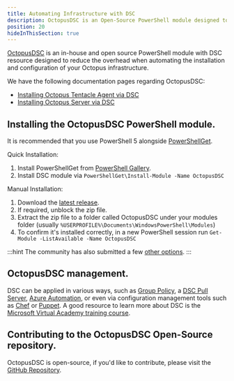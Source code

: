 ```yaml
---
title: Automating Infrastructure with DSC
description: OctopusDSC is an Open-Source PowerShell module designed to assist with the automation of Octopus infrastructure
position: 20
hideInThisSection: true
---
```

[OctopusDSC](https://github.com/OctopusDeploy/OctopusDSC) is an in-house and open source PowerShell module with DSC resource designed to reduce the overhead when automating the installation and configuration of your Octopus infrastructure.

We have the following documentation pages regarding OctopusDSC:

* [Installing Octopus Tentacle Agent via DSC](/docs/administration/octopus-dsc/tentacle-agent.md)
* [Installing Octopus Server via DSC](/docs/administration/octopus-dsc/octopus-server.md)

## Installing the OctopusDSC PowerShell module.

It is recommended that you use PowerShell 5 alongside [PowerShellGet](https://docs.microsoft.com/en-us/powershell/module/powershellget/?view=powershell-5.1).

Quick Installation:

1. Install PowerShellGet from [PowerShell Gallery](https://docs.microsoft.com/en-us/powershell/gallery/readme).
2. Install DSC module via `PowerShellGet\Install-Module -Name OctopusDSC`

Manual Installation:

1. Download the [latest release](https://github.com/OctopusDeploy/OctopusDSC/releases).
2. If required, unblock the zip file.
3. Extract the zip file to a folder called OctopusDSC under your modules folder (usually `%USERPROFILE%\Documents\WindowsPowerShell\Modules`)
4. To confirm it's installed correctly, in a new PowerShell session run `Get-Module -ListAvailable -Name OctopusDSC`

:::hint
The community has also submitted a few [other options](https://github.com/OctopusDeploy/OctopusDSC/issues/14).
:::

## OctopusDSC management.

DSC can be applied in various ways, such as [Group Policy](https://sdmsoftware.com/group-policy-blog/desired-state-configuration/desired-state-configuration-and-group-policy-come-together/), a [DSC Pull Server](https://msdn.microsoft.com/en-us/powershell/dsc/pullserver), [Azure Automation](https://msdn.microsoft.com/en-us/powershell/dsc/azuredsc), or even via configuration management tools such as [Chef](https://docs.chef.io/resource_dsc_resource.html) or [Puppet](https://github.com/puppetlabs/puppetlabs-dsc). A good resource to learn more about DSC is the [Microsoft Virtual Academy training course](http://www.microsoftvirtualacademy.com/training-courses/getting-started-with-powershell-desired-state-configuration-dsc-).

## Contributing to the OctopusDSC Open-Source repository.

OctopusDSC is open-source, if you'd like to contribute, please visit the [GitHub Repository](https://github.com/OctopusDeploy/OctopusDSC).
